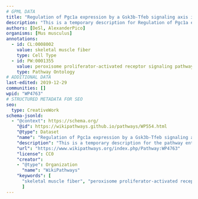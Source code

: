 ```yaml
---
# GPML DATA
title: "Regulation of Pgc1a expression by a Gsk3b-Tfeb signaling axis in skeletal muscle"
description: "This is a temporary description for Regulation of Pgc1a expression by a Gsk3b-Tfeb signaling axis in skeletal muscle"
authors: [DeSl, AlexanderPico]
organisms: [Mus musculus]
annotations:
  - id: CL:0008002
    value: skeletal muscle fiber
    type: Cell Type
  - id: PW:0001355
    value: peroxisome proliferator-activated receptor signaling pathway
    type: Pathway Ontology
# ADDITIONAL DATA
last-edited: 2019-12-29
communities: []
wpid: "WP4763"
# STRUCTURED METADATA FOR SEO
seo:
  type: CreativeWork
schema-jsonld:
  - "@context": https://schema.org/
    "@id": https://wikipathways.github.io/pathways/WP554.html
    "@type": Dataset
    "name": "Regulation of Pgc1a expression by a Gsk3b-Tfeb signaling axis in skeletal muscle"
    "description": "This is a temporary description for the pathway entitled: Regulation of Pgc1a expression by a Gsk3b-Tfeb signaling axis in skeletal muscle"
    "url": "https://www.wikipathways.org/index.php/Pathway:WP4763"
    "license": CC0
    "creator":
    - "@type": Organization
      "name": "WikiPathways"
    "keywords": [
      "skeletal muscle fiber", "peroxisome proliferator-activated receptor signaling pathway",
      ]
---
```

